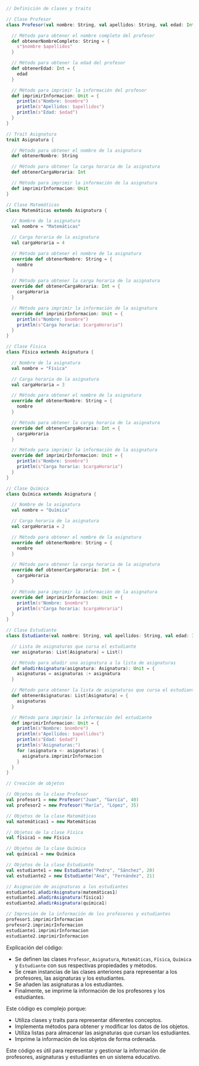 ```scala
// Definición de clases y traits

// Clase Profesor
class Profesor(val nombre: String, val apellidos: String, val edad: Int) {

  // Método para obtener el nombre completo del profesor
  def obtenerNombreCompleto: String = {
    s"$nombre $apellidos"
  }

  // Método para obtener la edad del profesor
  def obtenerEdad: Int = {
    edad
  }

  // Método para imprimir la información del profesor
  def imprimirInformacion: Unit = {
    println(s"Nombre: $nombre")
    println(s"Apellidos: $apellidos")
    println(s"Edad: $edad")
  }
}

// Trait Asignatura
trait Asignatura {

  // Método para obtener el nombre de la asignatura
  def obtenerNombre: String

  // Método para obtener la carga horaria de la asignatura
  def obtenerCargaHoraria: Int

  // Método para imprimir la información de la asignatura
  def imprimirInformacion: Unit
}

// Clase Matemáticas
class Matemáticas extends Asignatura {

  // Nombre de la asignatura
  val nombre = "Matemáticas"

  // Carga horaria de la asignatura
  val cargaHoraria = 4

  // Método para obtener el nombre de la asignatura
  override def obtenerNombre: String = {
    nombre
  }

  // Método para obtener la carga horaria de la asignatura
  override def obtenerCargaHoraria: Int = {
    cargaHoraria
  }

  // Método para imprimir la información de la asignatura
  override def imprimirInformacion: Unit = {
    println(s"Nombre: $nombre")
    println(s"Carga horaria: $cargaHoraria")
  }
}

// Clase Física
class Física extends Asignatura {

  // Nombre de la asignatura
  val nombre = "Física"

  // Carga horaria de la asignatura
  val cargaHoraria = 3

  // Método para obtener el nombre de la asignatura
  override def obtenerNombre: String = {
    nombre
  }

  // Método para obtener la carga horaria de la asignatura
  override def obtenerCargaHoraria: Int = {
    cargaHoraria
  }

  // Método para imprimir la información de la asignatura
  override def imprimirInformacion: Unit = {
    println(s"Nombre: $nombre")
    println(s"Carga horaria: $cargaHoraria")
  }
}

// Clase Química
class Química extends Asignatura {

  // Nombre de la asignatura
  val nombre = "Química"

  // Carga horaria de la asignatura
  val cargaHoraria = 2

  // Método para obtener el nombre de la asignatura
  override def obtenerNombre: String = {
    nombre
  }

  // Método para obtener la carga horaria de la asignatura
  override def obtenerCargaHoraria: Int = {
    cargaHoraria
  }

  // Método para imprimir la información de la asignatura
  override def imprimirInformacion: Unit = {
    println(s"Nombre: $nombre")
    println(s"Carga horaria: $cargaHoraria")
  }
}

// Clase Estudiante
class Estudiante(val nombre: String, val apellidos: String, val edad: Int) {

  // Lista de asignaturas que cursa el estudiante
  var asignaturas: List[Asignatura] = List()

  // Método para añadir una asignatura a la lista de asignaturas
  def añadirAsignatura(asignatura: Asignatura): Unit = {
    asignaturas = asignaturas :+ asignatura
  }

  // Método para obtener la lista de asignaturas que cursa el estudiante
  def obtenerAsignaturas: List[Asignatura] = {
    asignaturas
  }

  // Método para imprimir la información del estudiante
  def imprimirInformacion: Unit = {
    println(s"Nombre: $nombre")
    println(s"Apellidos: $apellidos")
    println(s"Edad: $edad")
    println(s"Asignaturas:")
    for (asignatura <- asignaturas) {
      asignatura.imprimirInformacion
    }
  }
}

// Creación de objetos

// Objetos de la clase Profesor
val profesor1 = new Profesor("Juan", "García", 40)
val profesor2 = new Profesor("María", "López", 35)

// Objetos de la clase Matemáticas
val matemáticas1 = new Matemáticas

// Objetos de la clase Física
val física1 = new Física

// Objetos de la clase Química
val química1 = new Química

// Objetos de la clase Estudiante
val estudiante1 = new Estudiante("Pedro", "Sánchez", 20)
val estudiante2 = new Estudiante("Ana", "Fernández", 21)

// Asignación de asignaturas a los estudiantes
estudiante1.añadirAsignatura(matemáticas1)
estudiante1.añadirAsignatura(física1)
estudiante2.añadirAsignatura(química1)

// Impresión de la información de los profesores y estudiantes
profesor1.imprimirInformacion
profesor2.imprimirInformacion
estudiante1.imprimirInformacion
estudiante2.imprimirInformacion
```

Explicación del código:

* Se definen las clases `Profesor`, `Asignatura`, `Matemáticas`, `Física`, `Química` y `Estudiante` con sus respectivas propiedades y métodos.
* Se crean instancias de las clases anteriores para representar a los profesores, las asignaturas y los estudiantes.
* Se añaden las asignaturas a los estudiantes.
* Finalmente, se imprime la información de los profesores y los estudiantes.

Este código es complejo porque:

* Utiliza clases y traits para representar diferentes conceptos.
* Implementa métodos para obtener y modificar los datos de los objetos.
* Utiliza listas para almacenar las asignaturas que cursan los estudiantes.
* Imprime la información de los objetos de forma ordenada.

Este código es útil para representar y gestionar la información de profesores, asignaturas y estudiantes en un sistema educativo.